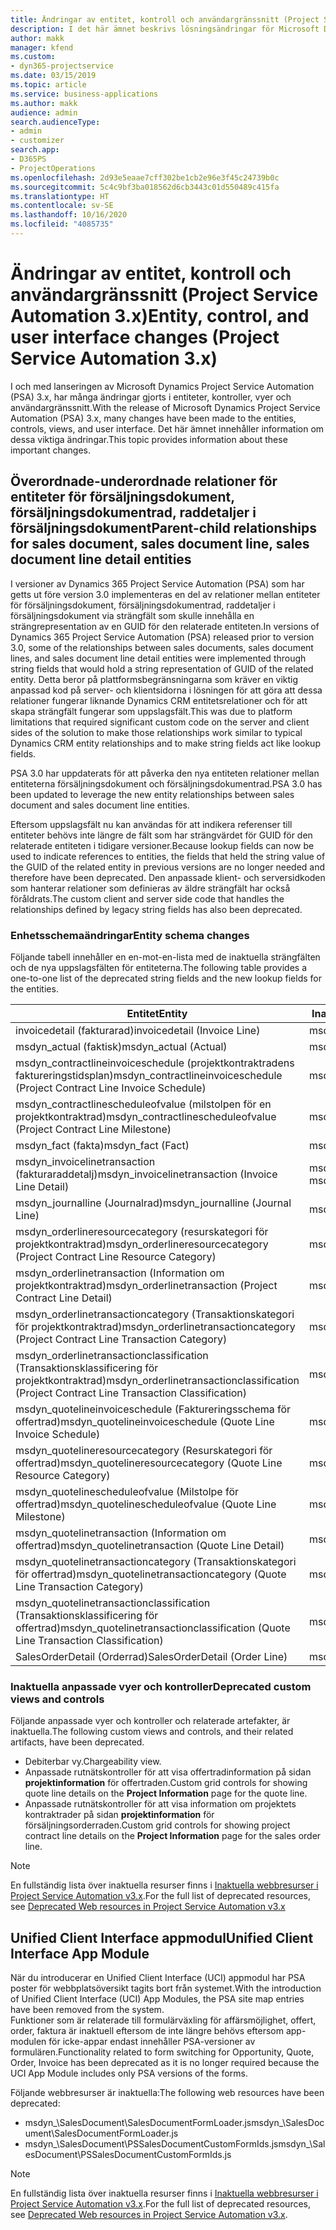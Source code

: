 ```yaml
---
title: Ändringar av entitet, kontroll och användargränssnitt (Project Service Automation 3.x)
description: I det här ämnet beskrivs lösningsändringar för Microsoft Dynamics Project Service Automation 3.x.
author: makk
manager: kfend
ms.custom:
- dyn365-projectservice
ms.date: 03/15/2019
ms.topic: article
ms.service: business-applications
ms.author: makk
audience: admin
search.audienceType:
- admin
- customizer
search.app:
- D365PS
- ProjectOperations
ms.openlocfilehash: 2d93e5eaae7cff302be1cb2e96e3f45c24739b0c
ms.sourcegitcommit: 5c4c9bf3ba018562d6cb3443c01d550489c415fa
ms.translationtype: HT
ms.contentlocale: sv-SE
ms.lasthandoff: 10/16/2020
ms.locfileid: "4085735"
---
```

# <a name="entity-control-and-user-interface-changes-project-service-automation-3x"></a><span data-ttu-id="eb791-103">Ändringar av entitet, kontroll och användargränssnitt (Project Service Automation 3.x)</span><span class="sxs-lookup"><span data-stu-id="eb791-103">Entity, control, and user interface changes (Project Service Automation 3.x)</span></span>
<span data-ttu-id="eb791-104">I och med lanseringen av Microsoft Dynamics Project Service Automation (PSA) 3.x, har många ändringar gjorts i entiteter, kontroller, vyer och användargränssnitt.</span><span class="sxs-lookup"><span data-stu-id="eb791-104">With the release of Microsoft Dynamics Project Service Automation (PSA) 3.x, many changes have been made to the entities, controls, views, and user interface.</span></span> <span data-ttu-id="eb791-105">Det här ämnet innehåller information om dessa viktiga ändringar.</span><span class="sxs-lookup"><span data-stu-id="eb791-105">This topic provides information about these important changes.</span></span>

## <a name="parent-child-relationships-for-sales-document-sales-document-line-sales-document-line-detail-entities"></a><span data-ttu-id="eb791-106">Överordnade-underordnade relationer för entiteter för försäljningsdokument, försäljningsdokumentrad, raddetaljer i försäljningsdokument</span><span class="sxs-lookup"><span data-stu-id="eb791-106">Parent-child relationships for sales document, sales document line, sales document line detail entities</span></span>
<span data-ttu-id="eb791-107">I versioner av Dynamics 365 Project Service Automation (PSA) som har getts ut före version 3.0 implementeras en del av relationer mellan entiteter för försäljningsdokument, försäljningsdokumentrad, raddetaljer i försäljningsdokument via strängfält som skulle innehålla en strängrepresentation av en GUID för den relaterade entiteten.</span><span class="sxs-lookup"><span data-stu-id="eb791-107">In versions of Dynamics 365 Project Service Automation (PSA) released prior to version 3.0, some of the relationships between sales documents, sales document lines, and sales document line detail entities were implemented through string fields that would hold a string representation of GUID of the related entity.</span></span> <span data-ttu-id="eb791-108">Detta beror på plattformsbegränsningarna som kräver en viktig anpassad kod på server- och klientsidorna i lösningen för att göra att dessa relationer fungerar liknande Dynamics CRM entitetsrelationer och för att skapa strängfält fungerar som uppslagsfält.</span><span class="sxs-lookup"><span data-stu-id="eb791-108">This was due to platform limitations that required significant custom code on the server and client sides of the solution to make those relationships work similar to typical Dynamics CRM entity relationships and to make string fields act like lookup fields.</span></span>

<span data-ttu-id="eb791-109">PSA 3.0 har uppdaterats för att påverka den nya entiteten relationer mellan entiteterna försäljningsdokument och försäljningsdokumentrad.</span><span class="sxs-lookup"><span data-stu-id="eb791-109">PSA 3.0 has been updated to leverage the new entity relationships between sales document and sales document line entities.</span></span>

<span data-ttu-id="eb791-110">Eftersom uppslagsfält nu kan användas för att indikera referenser till entiteter behövs inte längre de fält som har strängvärdet för GUID för den relaterade entiteten i tidigare versioner.</span><span class="sxs-lookup"><span data-stu-id="eb791-110">Because lookup fields can now be used to indicate references to entities, the fields that held the string value of the GUID of the related entity in previous versions are no longer needed and therefore have been deprecated.</span></span> <span data-ttu-id="eb791-111">Den anpassade klient- och serversidkoden som hanterar relationer som definieras av äldre strängfält har också föråldrats.</span><span class="sxs-lookup"><span data-stu-id="eb791-111">The custom client and server side code that handles the relationships defined by legacy string fields has also been deprecated.</span></span>

### <a name="entity-schema-changes"></a><span data-ttu-id="eb791-112">Enhetsschemaändringar</span><span class="sxs-lookup"><span data-stu-id="eb791-112">Entity schema changes</span></span>
<span data-ttu-id="eb791-113">Följande tabell innehåller en en-mot-en-lista med de inaktuella strängfälten och de nya uppslagsfälten för entiteterna.</span><span class="sxs-lookup"><span data-stu-id="eb791-113">The following table provides a one-to-one list of the deprecated string fields and the new lookup fields for the entities.</span></span> 

 <span data-ttu-id="eb791-114">Entitet</span><span class="sxs-lookup"><span data-stu-id="eb791-114">Entity</span></span> |   <span data-ttu-id="eb791-115">Inaktuellt fält (sträng)</span><span class="sxs-lookup"><span data-stu-id="eb791-115">Deprecated field (String)</span></span> | <span data-ttu-id="eb791-116">Nytt fält (uppslag)</span><span class="sxs-lookup"><span data-stu-id="eb791-116">New field (Lookup)</span></span>
--- | --- | ---
<span data-ttu-id="eb791-117">invoicedetail (fakturarad)</span><span class="sxs-lookup"><span data-stu-id="eb791-117">invoicedetail (Invoice Line)</span></span> |  <span data-ttu-id="eb791-118">msdyn_contractline</span><span class="sxs-lookup"><span data-stu-id="eb791-118">msdyn_contractline</span></span> |    <span data-ttu-id="eb791-119">msdyn_contractlineid</span><span class="sxs-lookup"><span data-stu-id="eb791-119">msdyn_contractlineid</span></span>
<span data-ttu-id="eb791-120">msdyn_actual (faktisk)</span><span class="sxs-lookup"><span data-stu-id="eb791-120">msdyn_actual (Actual)</span></span> | <span data-ttu-id="eb791-121">msdyn_salescontractline</span><span class="sxs-lookup"><span data-stu-id="eb791-121">msdyn_salescontractline</span></span> |   <span data-ttu-id="eb791-122">msdyn_salescontractlineid</span><span class="sxs-lookup"><span data-stu-id="eb791-122">msdyn_salescontractlineid</span></span>
<span data-ttu-id="eb791-123">msdyn_contractlineinvoiceschedule (projektkontraktradens faktureringstidsplan)</span><span class="sxs-lookup"><span data-stu-id="eb791-123">msdyn_contractlineinvoiceschedule (Project Contract Line Invoice Schedule)</span></span> |    <span data-ttu-id="eb791-124">msdyn_contractline</span><span class="sxs-lookup"><span data-stu-id="eb791-124">msdyn_contractline</span></span> |    <span data-ttu-id="eb791-125">msdyn_contractlineid</span><span class="sxs-lookup"><span data-stu-id="eb791-125">msdyn_contractlineid</span></span>
<span data-ttu-id="eb791-126">msdyn_contractlinescheduleofvalue (milstolpen för en projektkontraktrad)</span><span class="sxs-lookup"><span data-stu-id="eb791-126">msdyn_contractlinescheduleofvalue (Project Contract Line Milestone)</span></span> |   <span data-ttu-id="eb791-127">msdyn_contractline</span><span class="sxs-lookup"><span data-stu-id="eb791-127">msdyn_contractline</span></span> |    <span data-ttu-id="eb791-128">msdyn_contractlineid</span><span class="sxs-lookup"><span data-stu-id="eb791-128">msdyn_contractlineid</span></span>
<span data-ttu-id="eb791-129">msdyn_fact (fakta)</span><span class="sxs-lookup"><span data-stu-id="eb791-129">msdyn_fact (Fact)</span></span> | <span data-ttu-id="eb791-130">msdyn_salescontractline</span><span class="sxs-lookup"><span data-stu-id="eb791-130">msdyn_salescontractline</span></span> |   <span data-ttu-id="eb791-131">msdyn_salescontractlineid</span><span class="sxs-lookup"><span data-stu-id="eb791-131">msdyn_salescontractlineid</span></span>
<span data-ttu-id="eb791-132">msdyn_invoicelinetransaction (fakturaraddetalj)</span><span class="sxs-lookup"><span data-stu-id="eb791-132">msdyn_invoicelinetransaction (Invoice Line Detail)</span></span> | <span data-ttu-id="eb791-133">msdyn_invoiceline</span><span class="sxs-lookup"><span data-stu-id="eb791-133">msdyn_invoiceline</span></span> <br> <span data-ttu-id="eb791-134">msdyn_salescontractline</span><span class="sxs-lookup"><span data-stu-id="eb791-134">msdyn_salescontractline</span></span> | <span data-ttu-id="eb791-135">msdyn_invoicelineid</span><span class="sxs-lookup"><span data-stu-id="eb791-135">msdyn_invoicelineid</span></span> <br> <span data-ttu-id="eb791-136">msdyn_salescontractlineid</span><span class="sxs-lookup"><span data-stu-id="eb791-136">msdyn_salescontractlineid</span></span>
<span data-ttu-id="eb791-137">msdyn_journalline (Journalrad)</span><span class="sxs-lookup"><span data-stu-id="eb791-137">msdyn_journalline (Journal Line)</span></span> |  <span data-ttu-id="eb791-138">msdyn_salescontractline</span><span class="sxs-lookup"><span data-stu-id="eb791-138">msdyn_salescontractline</span></span> |   <span data-ttu-id="eb791-139">msdyn_salescontractlineid</span><span class="sxs-lookup"><span data-stu-id="eb791-139">msdyn_salescontractlineid</span></span>
<span data-ttu-id="eb791-140">msdyn_orderlineresourcecategory (resurskategori för projektkontraktrad)</span><span class="sxs-lookup"><span data-stu-id="eb791-140">msdyn_orderlineresourcecategory (Project Contract Line Resource Category)</span></span> | <span data-ttu-id="eb791-141">msdyn_salescontractline</span><span class="sxs-lookup"><span data-stu-id="eb791-141">msdyn_salescontractline</span></span> |   <span data-ttu-id="eb791-142">msdyn_contractlineid</span><span class="sxs-lookup"><span data-stu-id="eb791-142">msdyn_contractlineid</span></span>
<span data-ttu-id="eb791-143">msdyn_orderlinetransaction (Information om projektkontraktrad)</span><span class="sxs-lookup"><span data-stu-id="eb791-143">msdyn_orderlinetransaction (Project Contract Line Detail)</span></span> | <span data-ttu-id="eb791-144">msdyn_salescontractline</span><span class="sxs-lookup"><span data-stu-id="eb791-144">msdyn_salescontractline</span></span> |   <span data-ttu-id="eb791-145">msdyn_salescontractlineid</span><span class="sxs-lookup"><span data-stu-id="eb791-145">msdyn_salescontractlineid</span></span>
<span data-ttu-id="eb791-146">msdyn_orderlinetransactioncategory (Transaktionskategori för projektkontraktrad)</span><span class="sxs-lookup"><span data-stu-id="eb791-146">msdyn_orderlinetransactioncategory (Project Contract Line Transaction Category)</span></span> |   <span data-ttu-id="eb791-147">msdyn_contractline</span><span class="sxs-lookup"><span data-stu-id="eb791-147">msdyn_contractline</span></span> |    <span data-ttu-id="eb791-148">msdyn_contractlineid</span><span class="sxs-lookup"><span data-stu-id="eb791-148">msdyn_contractlineid</span></span>
<span data-ttu-id="eb791-149">msdyn_orderlinetransactionclassification (Transaktionsklassificering för projektkontraktrad)</span><span class="sxs-lookup"><span data-stu-id="eb791-149">msdyn_orderlinetransactionclassification (Project Contract Line Transaction Classification)</span></span> |   <span data-ttu-id="eb791-150">msdyn_contractline</span><span class="sxs-lookup"><span data-stu-id="eb791-150">msdyn_contractline</span></span> |    <span data-ttu-id="eb791-151">msdyn_contractlineid</span><span class="sxs-lookup"><span data-stu-id="eb791-151">msdyn_contractlineid</span></span>
<span data-ttu-id="eb791-152">msdyn_quotelineinvoiceschedule (Faktureringsschema för offertrad)</span><span class="sxs-lookup"><span data-stu-id="eb791-152">msdyn_quotelineinvoiceschedule (Quote Line Invoice Schedule)</span></span> |  <span data-ttu-id="eb791-153">msdyn_quoteline</span><span class="sxs-lookup"><span data-stu-id="eb791-153">msdyn_quoteline</span></span> |   <span data-ttu-id="eb791-154">msdyn_quotelineid</span><span class="sxs-lookup"><span data-stu-id="eb791-154">msdyn_quotelineid</span></span>
<span data-ttu-id="eb791-155">msdyn_quotelineresourcecategory (Resurskategori för offertrad)</span><span class="sxs-lookup"><span data-stu-id="eb791-155">msdyn_quotelineresourcecategory (Quote Line Resource Category)</span></span> |    <span data-ttu-id="eb791-156">msdyn_quoteline</span><span class="sxs-lookup"><span data-stu-id="eb791-156">msdyn_quoteline</span></span> |   <span data-ttu-id="eb791-157">msdyn_quotelineid</span><span class="sxs-lookup"><span data-stu-id="eb791-157">msdyn_quotelineid</span></span>
<span data-ttu-id="eb791-158">msdyn_quotelinescheduleofvalue (Milstolpe för offertrad)</span><span class="sxs-lookup"><span data-stu-id="eb791-158">msdyn_quotelinescheduleofvalue (Quote Line Milestone)</span></span> | <span data-ttu-id="eb791-159">msdyn_quoteline</span><span class="sxs-lookup"><span data-stu-id="eb791-159">msdyn_quoteline</span></span> |   <span data-ttu-id="eb791-160">msdyn_quotelineid</span><span class="sxs-lookup"><span data-stu-id="eb791-160">msdyn_quotelineid</span></span>
<span data-ttu-id="eb791-161">msdyn_quotelinetransaction (Information om offertrad)</span><span class="sxs-lookup"><span data-stu-id="eb791-161">msdyn_quotelinetransaction (Quote Line Detail)</span></span> |    <span data-ttu-id="eb791-162">msdyn_quoteline</span><span class="sxs-lookup"><span data-stu-id="eb791-162">msdyn_quoteline</span></span> |   <span data-ttu-id="eb791-163">msdyn_quotelineid</span><span class="sxs-lookup"><span data-stu-id="eb791-163">msdyn_quotelineid</span></span>
<span data-ttu-id="eb791-164">msdyn_quotelinetransactioncategory (Transaktionskategori för offertrad)</span><span class="sxs-lookup"><span data-stu-id="eb791-164">msdyn_quotelinetransactioncategory (Quote Line Transaction Category)</span></span> |  <span data-ttu-id="eb791-165">msdyn_quoteline</span><span class="sxs-lookup"><span data-stu-id="eb791-165">msdyn_quoteline</span></span> |   <span data-ttu-id="eb791-166">msdyn_quotelineid</span><span class="sxs-lookup"><span data-stu-id="eb791-166">msdyn_quotelineid</span></span>
<span data-ttu-id="eb791-167">msdyn_quotelinetransactionclassification (Transaktionsklassificering för offertrad)</span><span class="sxs-lookup"><span data-stu-id="eb791-167">msdyn_quotelinetransactionclassification (Quote Line Transaction Classification)</span></span> |  <span data-ttu-id="eb791-168">msdyn_quoteline</span><span class="sxs-lookup"><span data-stu-id="eb791-168">msdyn_quoteline</span></span> |   <span data-ttu-id="eb791-169">msdyn_quotelineid</span><span class="sxs-lookup"><span data-stu-id="eb791-169">msdyn_quotelineid</span></span>
<span data-ttu-id="eb791-170">SalesOrderDetail (Orderrad)</span><span class="sxs-lookup"><span data-stu-id="eb791-170">SalesOrderDetail (Order Line)</span></span> | <span data-ttu-id="eb791-171">msdyn_quotelineid</span><span class="sxs-lookup"><span data-stu-id="eb791-171">msdyn_quotelineid</span></span> | <span data-ttu-id="eb791-172">msdyn_quoteline</span><span class="sxs-lookup"><span data-stu-id="eb791-172">msdyn_quoteline</span></span> 

### <a name="deprecated-custom-views-and-controls"></a><span data-ttu-id="eb791-173">Inaktuella anpassade vyer och kontroller</span><span class="sxs-lookup"><span data-stu-id="eb791-173">Deprecated custom views and controls</span></span>
<span data-ttu-id="eb791-174">Följande anpassade vyer och kontroller och relaterade artefakter, är inaktuella.</span><span class="sxs-lookup"><span data-stu-id="eb791-174">The following custom views and controls, and their related artifacts, have been deprecated.</span></span>

- <span data-ttu-id="eb791-175">Debiterbar vy.</span><span class="sxs-lookup"><span data-stu-id="eb791-175">Chargeability view.</span></span>
- <span data-ttu-id="eb791-176">Anpassade rutnätskontroller för att visa offertradinformation på sidan **projektinformation** för offertraden.</span><span class="sxs-lookup"><span data-stu-id="eb791-176">Custom grid controls for showing quote line details on the **Project Information** page for the quote line.</span></span>
- <span data-ttu-id="eb791-177">Anpassade rutnätskontroller för att visa information om projektets kontraktrader på sidan **projektinformation** för försäljningsorderraden.</span><span class="sxs-lookup"><span data-stu-id="eb791-177">Custom grid controls for showing project contract line details on the **Project Information** page for the sales order line.</span></span>

> [!NOTE]
> <span data-ttu-id="eb791-178">En fullständig lista över inaktuella resurser finns i [Inaktuella webbresurser i Project Service Automation v3.x](../developer-guides/web-resources-deprecated-v3.x.md).</span><span class="sxs-lookup"><span data-stu-id="eb791-178">For the full list of deprecated resources, see [Deprecated Web resources in Project Service Automation v3.x](../developer-guides/web-resources-deprecated-v3.x.md)</span></span>

## <a name="unified-client-interface-app-module"></a><span data-ttu-id="eb791-179">Unified Client Interface appmodul</span><span class="sxs-lookup"><span data-stu-id="eb791-179">Unified Client Interface App Module</span></span>
<span data-ttu-id="eb791-180">När du introducerar en Unified Client Interface (UCI) appmodul har PSA poster för webbplatsöversikt tagits bort från systemet.</span><span class="sxs-lookup"><span data-stu-id="eb791-180">With the introduction of Unified Client Interface (UCI) App Modules, the PSA site map entries have been removed from the system.</span></span>  
<span data-ttu-id="eb791-181">Funktioner som är relaterade till formulärväxling för affärsmöjlighet, offert, order, faktura är inaktuell eftersom de inte längre behövs eftersom app-modulen för icke-appar endast innehåller PSA-versioner av formulären.</span><span class="sxs-lookup"><span data-stu-id="eb791-181">Functionality related to form switching for Opportunity, Quote, Order, Invoice has been deprecated as it is no longer required because the UCI App Module includes only PSA versions of the forms.</span></span>  

<span data-ttu-id="eb791-182">Följande webbresurser är inaktuella:</span><span class="sxs-lookup"><span data-stu-id="eb791-182">The following web resources have been deprecated:</span></span>

- <span data-ttu-id="eb791-183">msdyn_\SalesDocument\SalesDocumentFormLoader.js</span><span class="sxs-lookup"><span data-stu-id="eb791-183">msdyn_\SalesDocument\SalesDocumentFormLoader.js</span></span>
- <span data-ttu-id="eb791-184">msdyn_\SalesDocument\PSSalesDocumentCustomFormIds.js</span><span class="sxs-lookup"><span data-stu-id="eb791-184">msdyn_\SalesDocument\PSSalesDocumentCustomFormIds.js</span></span>

> [!NOTE]
> <span data-ttu-id="eb791-185">En fullständig lista över inaktuella resurser finns i [Inaktuella webbresurser i Project Service Automation v3.x](../developer-guides/web-resources-deprecated-v3.x.md).</span><span class="sxs-lookup"><span data-stu-id="eb791-185">For the full list of deprecated resources, see [Deprecated Web resources in Project Service Automation v3.x](../developer-guides/web-resources-deprecated-v3.x.md).</span></span>


